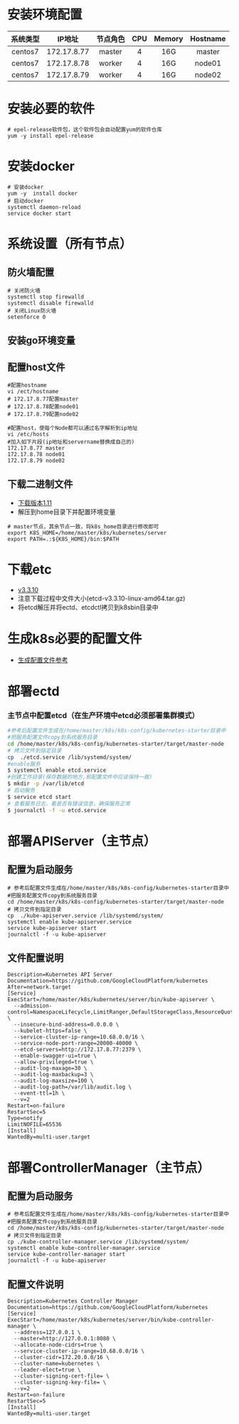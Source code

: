 #  安装环境配置

| 系统类型 | IP地址 | 节点角色 | CPU | Memory | Hostname |
| :-----: | :---------: | :----: | :----: | :-: | :----: |
| centos7 | 172.17.8.77 | master |   4    | 16G | master |
| centos7 | 172.17.8.78 | worker |   4    | 16G | node01 |
| centos7 | 172.17.8.79 | worker |   4    | 16G | node02 |

# 安装必要的软件
```shell
# epel-release软件包，这个软件包会自动配置yum的软件仓库
yum -y install epel-release
```

#  安装docker

```shell
# 安装docker
yum -y  install docker
# 启动docker
systemctl daemon-reload
service docker start
```

# 系统设置（所有节点）
## 防火墙配置
```shell
# 关闭防火墙
systemctl stop firewalld
systemctl disable firewalld
# 关闭Linux防火墙
setenforce 0 
```
## 安装go环境变量


##  配置host文件
```shell
#配置hostname
vi /ect/hostname
# 172.17.8.77配置master
# 172.17.8.78配置node01
# 172.17.8.79配置node02

#配置host，使每个Node都可以通过名字解析到ip地址
vi /etc/hosts
#加入如下片段(ip地址和servername替换成自己的)
172.17.8.77 master
172.17.8.78 node01
172.17.8.79 node02
```
## 下载二进制文件

- [下载版本1.11](https://v1-11.docs.kubernetes.io/docs/imported/release/notes/) 
- 解压到home目录下并配置环境变量

```shell
# master节点，其余节点一致，将k8s_home目录进行修改即可
export K8S_HOME=/home/master/k8s/kubernetes/server
export PATH=.:${K8S_HOME}/bin:$PATH
```

# 下载etc
- [v3.3.10](https://github.com/etcd-io/etcd/releases)
- 注意下载过程中文件大小(etcd-v3.3.10-linux-amd64.tar.gz)
- 将etcd解压并将ectd、etcdctl拷贝到k8sbin目录中

# 生成k8s必要的配置文件
- [生成配置文件参考](https://github.com/liuyi01/kubernetes-starter)

# 部署ectd
### 主节点中配置etcd（在生产环境中etcd必须部署集群模式）

```sh
#参考后配置文件生成在/home/master/k8s/k8s-config/kubernetes-starter目录中
#把服务配置文件copy到系统服务目录
cd /home/master/k8s/k8s-config/kubernetes-starter/target/master-node
# 拷贝文件到指定目录
cp  ./etcd.service /lib/systemd/system/
#enable服务
$ systemctl enable etcd.service
#创建工作目录(保存数据的地方,和配置文件中应该保持一致)
$ mkdir -p /var/lib/etcd
# 启动服务
$ service etcd start
# 查看服务日志，看是否有错误信息，确保服务正常
$ journalctl -f -u etcd.service
```

# 部署APIServer（主节点）
## 配置为启动服务
```shell
# 参考后配置文件生成在/home/master/k8s/k8s-config/kubernetes-starter目录中
#把服务配置文件copy到系统服务目录
cd /home/master/k8s/k8s-config/kubernetes-starter/target/master-node
# 拷贝文件到指定目录
cp  ./kube-apiserver.service /lib/systemd/system/
systemctl enable kube-apiserver.service
service kube-apiserver start
journalctl -f -u kube-apiserver
```

## 文件配置说明
```shell
Description=Kubernetes API Server
Documentation=https://github.com/GoogleCloudPlatform/kubernetes
After=network.target
[Service]
ExecStart=/home/master/k8s/kubernetes/server/bin/kube-apiserver \
  --admission-control=NamespaceLifecycle,LimitRanger,DefaultStorageClass,ResourceQuota,NodeRestriction \
  --insecure-bind-address=0.0.0.0 \
  --kubelet-https=false \
  --service-cluster-ip-range=10.68.0.0/16 \
  --service-node-port-range=20000-40000 \
  --etcd-servers=http://172.17.8.77:2379 \
  --enable-swagger-ui=true \
  --allow-privileged=true \
  --audit-log-maxage=30 \
  --audit-log-maxbackup=3 \
  --audit-log-maxsize=100 \
  --audit-log-path=/var/lib/audit.log \
  --event-ttl=1h \
  --v=2
Restart=on-failure
RestartSec=5
Type=notify
LimitNOFILE=65536
[Install]
WantedBy=multi-user.target
```

# 部署ControllerManager（主节点）
## 配置为启动服务
```shell
# 参考后配置文件生成在/home/master/k8s/k8s-config/kubernetes-starter目录中
#把服务配置文件copy到系统服务目录
cd /home/master/k8s/k8s-config/kubernetes-starter/target/master-node
# 拷贝文件到指定目录
cp ./kube-controller-manager.service /lib/systemd/system/
systemctl enable kube-controller-manager.service
service kube-controller-manager start
journalctl -f -u kube-apiserver
```
## 配置文件说明
```shell
Description=Kubernetes Controller Manager
Documentation=https://github.com/GoogleCloudPlatform/kubernetes
[Service]
ExecStart=/home/master/k8s/kubernetes/server/bin/kube-controller-manager \
  --address=127.0.0.1 \
  --master=http://127.0.0.1:8080 \
  --allocate-node-cidrs=true \
  --service-cluster-ip-range=10.68.0.0/16 \
  --cluster-cidr=172.20.0.0/16 \
  --cluster-name=kubernetes \
  --leader-elect=true \
  --cluster-signing-cert-file= \
  --cluster-signing-key-file= \
  --v=2
Restart=on-failure
RestartSec=5
[Install]
WantedBy=multi-user.target
```












